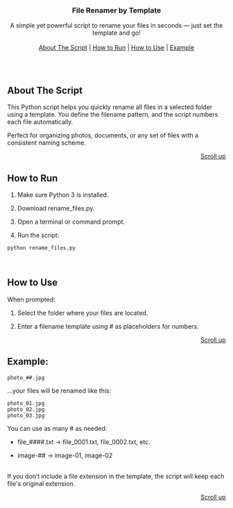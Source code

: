 <a name="top"></a>

<div align="center">
  <h3 align="center"> File Renamer by Template</h3>

  <p align="center">
   A simple yet powerful script to rename your files in seconds — just set the template and go!
    <br />
    <br />
    <a href="#about-the-script">About The Script</a>  |
    <a href="#how-to-run">How to Run</a>  |
    <a href="#how-to-use">How to Use</a> |
    <a href= "#example">Example</a>
  </p>
</div>

<br />
<br />

<!-- ABOUT THE PROJECT -->
## About The Script

This Python script helps you quickly rename all files in a selected folder using a template. 
You define the filename pattern, and the script numbers each file automatically.

Perfect for organizing photos, documents, or any set of files with a consistent naming scheme.

<p align="right"><a href="#top">Scroll up</a>

<!-- GETTING STARTED -->
## How to Run

1. Make sure Python 3 is installed.

2. Download rename_files.py.

3. Open a terminal or command prompt.

4. Run the script:

```
python rename_files.py
```

<br />

##  How to Use

When prompted:

  1. Select the folder where your files are located.

  2. Enter a filename template using # as placeholders for numbers.

<p align="right"><a href="#top">Scroll up</a>

## Example:

  ```
  photo_##.jpg
  ```
...your files will be renamed like this:

  ```
  photo_01.jpg  
  photo_02.jpg  
  photo_03.jpg  
  ```
You can use as many # as needed:

* file_####.txt → file_0001.txt, file_0002.txt, etc.

* image-## → image-01, image-02

<br />
If you don’t include a file extension in the template, the script will keep each file's original extension.

<p align="right"><a href="#top">Scroll up</a>

